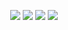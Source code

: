 <p align="center">
	<img src="https://img.shields.io/badge/JDK-1.7-orange">
	<img src="https://img.shields.io/badge/SpringBoot-1.5.21.RELEASE-brightgreen">
	<img src="https://img.shields.io/badge/hutool-4.6.17-red">
	<img src="https://img.shields.io/badge/Vue-2.5.2-brightgreen">
</p>
